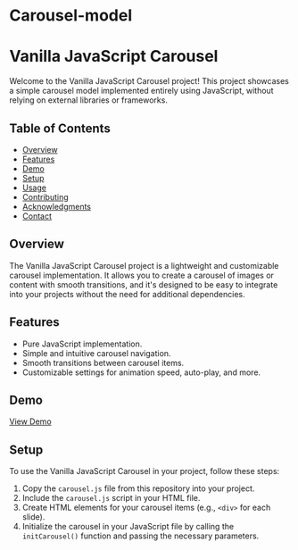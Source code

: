 # Carousel-model

# Vanilla JavaScript Carousel

Welcome to the Vanilla JavaScript Carousel project! This project showcases a simple carousel model implemented entirely using JavaScript, without relying on external libraries or frameworks.

## Table of Contents
- [Overview](#overview)
- [Features](#features)
- [Demo](#demo)
- [Setup](#setup)
- [Usage](#usage)
- [Contributing](#contributing)
- [Acknowledgments](#acknowledgments)
- [Contact](#contact)

## Overview

The Vanilla JavaScript Carousel project is a lightweight and customizable carousel implementation. It allows you to create a carousel of images or content with smooth transitions, and it's designed to be easy to integrate into your projects without the need for additional dependencies.

## Features

- Pure JavaScript implementation.
- Simple and intuitive carousel navigation.
- Smooth transitions between carousel items.
- Customizable settings for animation speed, auto-play, and more.

## Demo
[View Demo](follow--https://codesandbox.io/p/github/pranjali22pandey/Carousel-model/main?file=/src/App.js:1,1&workspaceId=c35c98dd-1246-4c4c-85de-b7bca0b90719)

## Setup

To use the Vanilla JavaScript Carousel in your project, follow these steps:

1. Copy the `carousel.js` file from this repository into your project.
2. Include the `carousel.js` script in your HTML file.
3. Create HTML elements for your carousel items (e.g., `<div>` for each slide).
4. Initialize the carousel in your JavaScript file by calling the `initCarousel()` function and passing the necessary parameters.



